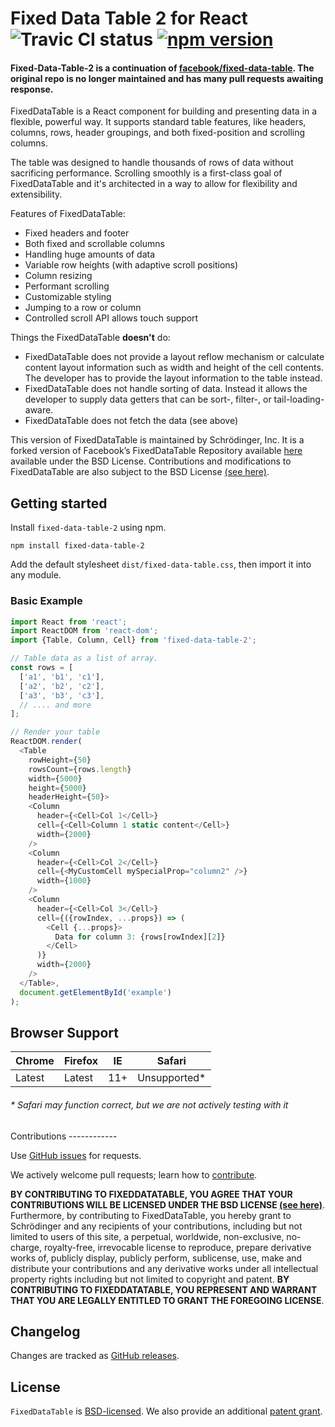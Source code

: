Fixed Data Table 2 for React ![Travic CI status](https://api.travis-ci.org/schrodinger/fixed-data-table-2.svg) [![npm version](https://badge.fury.io/js/fixed-data-table-2.svg)](https://www.npmjs.com/package/fixed-data-table-2)
====================================

#### Fixed-Data-Table-2 is a continuation of [facebook/fixed-data-table](https://github.com/facebook/fixed-data-table).  The original repo is no longer maintained and has many pull requests awaiting response.


FixedDataTable is a React component for building and presenting data in a flexible, powerful way. It supports standard table features, like headers, columns, rows, header groupings, and both fixed-position and scrolling columns.

The table was designed to handle thousands of rows of data without sacrificing performance. Scrolling smoothly is a first-class goal of FixedDataTable and it's architected in a way to allow for flexibility and extensibility.

Features of FixedDataTable:
* Fixed headers and footer
* Both fixed and scrollable columns
* Handling huge amounts of data
* Variable row heights (with adaptive scroll positions)
* Column resizing
* Performant scrolling
* Customizable styling
* Jumping to a row or column
* Controlled scroll API allows touch support

Things the FixedDataTable **doesn't** do:
* FixedDataTable does not provide a layout reflow mechanism or calculate content layout information such as width and height of the cell contents. The developer has to provide the layout information to the table instead.
* FixedDataTable does not handle sorting of data. Instead it allows the developer to supply data getters that can be sort-, filter-, or tail-loading-aware.
* FixedDataTable does not fetch the data (see above)

This version of FixedDataTable is maintained by Schrödinger, Inc. It is a forked version of Facebook’s FixedDataTable Repository available [here](https://github.com/facebook/fixed-data-table) available under the BSD License. Contributions and modifications to FixedDataTable are also subject to the BSD License [(see here)](#contributions).

Getting started
---------------

Install `fixed-data-table-2` using npm.

```shell
npm install fixed-data-table-2
```
Add the default stylesheet `dist/fixed-data-table.css`, then import it into any module.

### Basic Example

```javascript
import React from 'react';
import ReactDOM from 'react-dom';
import {Table, Column, Cell} from 'fixed-data-table-2';

// Table data as a list of array.
const rows = [
  ['a1', 'b1', 'c1'],
  ['a2', 'b2', 'c2'],
  ['a3', 'b3', 'c3'],
  // .... and more
];

// Render your table
ReactDOM.render(
  <Table
    rowHeight={50}
    rowsCount={rows.length}
    width={5000}
    height={5000}
    headerHeight={50}>
    <Column
      header={<Cell>Col 1</Cell>}
      cell={<Cell>Column 1 static content</Cell>}
      width={2000}
    />
    <Column
      header={<Cell>Col 2</Cell>}
      cell={<MyCustomCell mySpecialProp="column2" />}
      width={1000}
    />
    <Column
      header={<Cell>Col 3</Cell>}
      cell={({rowIndex, ...props}) => (
        <Cell {...props}>
          Data for column 3: {rows[rowIndex][2]}
        </Cell>
      )}
      width={2000}
    />
  </Table>,
  document.getElementById('example')
);
```

Browser Support
------------

| Chrome        | Firefox           | IE  | Safari 
--- | --- | --- | --- |
| Latest | Latest | 11+ | Unsupported* |

###### * Safari may function correct, but we are not actively testing with it

<a name="contributions"/>
Contributions
------------

Use [GitHub issues](https://github.com/schrodinger/fixed-data-table-2/issues) for requests.

We actively welcome pull requests; learn how to [contribute](https://github.com/schrodinger/fixed-data-table-2/blob/master/CONTRIBUTING.md).

**BY CONTRIBUTING TO FIXEDDATATABLE, YOU AGREE THAT YOUR CONTRIBUTIONS WILL BE LICENSED UNDER THE BSD LICENSE [(see here)](https://github.com/schrodinger/fixed-data-table-2/blob/master/LICENSE)**. Furthermore, by contributing to FixedDataTable, you hereby grant to Schrödinger and any recipients of your contributions, including but not limited to users of this site, a perpetual, worldwide, non-exclusive, no-charge, royalty-free, irrevocable license to reproduce, prepare derivative works of, publicly display, publicly perform, sublicense, use, make and distribute your contributions and any derivative works under all intellectual property rights including but not limited to copyright and patent. **BY CONTRIBUTING TO FIXEDDATATABLE, YOU REPRESENT AND WARRANT THAT YOU ARE LEGALLY ENTITLED TO GRANT THE FOREGOING LICENSE**.

Changelog
---------

Changes are tracked as [GitHub releases](https://github.com/schrodinger/fixed-data-table-2/releases).


License
-------

`FixedDataTable` is [BSD-licensed](https://github.com/schrodinger/fixed-data-table-2/blob/master/LICENSE). We also provide an additional [patent grant](https://github.com/schrodinger/fixed-data-table-2/blob/master/PATENTS).
